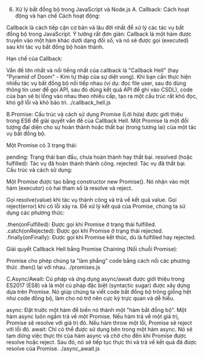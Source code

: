 6. Xử lý bất đồng bộ trong JavaScript và Node.js
A. Callback: Cách hoạt động và hạn chế
Cách hoạt động:

Callback là cách tiếp cận cơ bản và lâu đời nhất để xử lý các tác vụ bất đồng bộ trong JavaScript. Ý tưởng rất đơn giản: Callback là một hàm được truyền vào một hàm khác dưới dạng đối số, và nó sẽ được gọi (executed) sau khi tác vụ bất đồng bộ hoàn thành.

Hạn chế của Callback:

Vấn đề lớn nhất và nổi tiếng nhất của callback là "Callback Hell" (hay "Pyramid of Doom" - Kim tự tháp của sự diệt vong). Khi bạn cần thực hiện nhiều tác vụ bất đồng bộ nối tiếp nhau (ví dụ: đọc file user, sau đó dùng thông tin user để gọi API, sau đó dùng kết quả API để ghi vào CSDL), code của bạn sẽ bị lồng vào nhau theo nhiều cấp, tạo ra một cấu trúc rất khó đọc, khó gỡ lỗi và khó bảo trì.
./callback_hell.js

B.Promise: Cấu trúc và cách sử dụng
Promise (Lời hứa) được giới thiệu trong ES6 để giải quyết vấn đề của Callback Hell. Một Promise là một đối tượng đại diện cho sự hoàn thành hoặc thất bại (trong tương lai) của một tác vụ bất đồng bộ.

Một Promise có 3 trạng thái:

pending: Trạng thái ban đầu, chưa hoàn thành hay thất bại.
resolved (hoặc fulfilled): Tác vụ đã hoàn thành thành công.
rejected: Tác vụ đã thất bại.
Cấu trúc và cách sử dụng:

Một Promise được tạo bằng constructor new Promise(). Nó nhận vào một hàm (executor) có hai tham số là resolve và reject.

Gọi resolve(value) khi tác vụ thành công và trả về kết quả value.
Gọi reject(error) khi có lỗi xảy ra.
Để xử lý kết quả của Promise, chúng ta sử dụng các phương thức:

.then(onFulfilled): Được gọi khi Promise ở trạng thái fulfilled.
.catch(onRejected): Được gọi khi Promise ở trạng thái rejected.
.finally(onFinally): Được gọi khi Promise kết thúc, dù là fulfilled hay rejected.

Giải quyết Callback Hell bằng Promise Chaining (Nối chuỗi Promise):

Promise cho phép chúng ta "làm phẳng" code bằng cách nối các phương thức .then() lại với nhau.
./promises.js

C.Async/Await: Cú pháp và ứng dụng
async/await được giới thiệu trong ES2017 (ES8) và là một cú pháp đặc biệt (syntactic sugar) được xây dựng dựa trên Promise. Nó giúp chúng ta viết code bất đồng bộ trông giống hệt như code đồng bộ, làm cho nó trở nên cực kỳ trực quan và dễ hiểu.

async: Đặt trước một hàm để biến nó thành một "hàm bất đồng bộ". Một hàm async luôn ngầm trả về một Promise. Nếu hàm trả về một giá trị, Promise sẽ resolve với giá trị đó. Nếu hàm throw một lỗi, Promise sẽ reject với lỗi đó.
await: Chỉ có thể được sử dụng bên trong một hàm async. Nó sẽ tạm dừng việc thực thi của hàm async và chờ cho đến khi Promise được resolve hoặc reject. Sau đó, nó sẽ tiếp tục thực thi và trả về kết quả đã được resolve của Promise.
./async_await.js